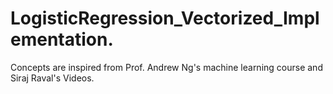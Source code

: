 # LogisticRegression_Vectorized_Implementation.

Concepts are inspired from Prof. Andrew Ng's machine learning course and Siraj Raval's Videos.
